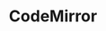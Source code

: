---
codehost: https://github.com/codemirror/codemirror
logohandle: codemirror
sort: codemirror
title: CodeMirror
website: https://codemirror.net/
---